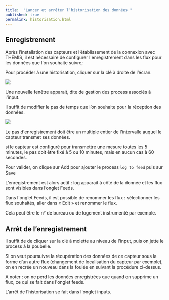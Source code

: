 ```yaml
---
title:  "Lancer et arrêter l’historisation des données "
published: true
permalink: historisation.html
---
```


## Enregistrement

Après l’installation des capteurs et l’établissement de la connexion avec THEMIS, il est nécessaire de configurer l'enregistrement dans les flux pour les données que l'on souhaite suivre;

Pour procéder à une historisation, cliquer sur la clé à droite de l’écran. 

![](images/post5/Clé_molette.PNG)

Une nouvelle fenêtre apparait, dite de gestion des process associés à l'input.

Il suffit de modifier le pas de temps que l’on souhaite pour la réception des données. 

![](images/post5/fréquence.PNG)

Le pas d'enregistrement doit être un multiple entier de l'intervalle auquel le capteur transmet ses données.

si le capteur est configuré pour transmettre une mesure toutes les 5 minutes, le pas doit être fixé à 5 ou 10 minutes, mais en aucun cas à 60 secondes. 

Pour valider, on clique sur <span class="label label-info">Add</span> pour ajouter le process `log to feed` puis sur <span class="label label-info">Save</span>

L’enregistrement est alors actif : <span class="label label-info">log</span> apparait à côté de la donnée et les flux sont visibles dans l’onglet Feeds. 

Dans l'onglet Feeds, il est possible de renommer les flux : sélectionner les flux souhaités, aller dans « Edit » et renommer le flux. 

Cela peut être le n° de bureau ou de logement instrumenté par exemple. 

## Arrêt de l’enregistrement 

Il suffit de de cliquer sur la clé à molette au niveau de l'input, puis on jette le process à la poubelle. 

Si on veut poursuivre la récupération des données de ce capteur sous la forme d’un autre flux (changement de localisation du capteur par exemple), on en recrée un nouveau dans la foulée en suivant la procédure ci-dessus.

A noter : on ne perd les données enregistrées que quand on supprime un flux, ce qui se fait dans l'onglet feeds. 

L’arrêt de l’historisation se fait dans l'onglet inputs. 
